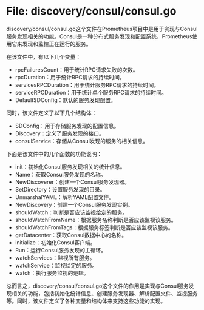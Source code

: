 # File: discovery/consul/consul.go

discovery/consul/consul.go这个文件在Prometheus项目中是用于实现与Consul服务发现相关的功能。Consul是一种分布式服务发现和配置系统，Prometheus使用它来发现和监控正在运行的服务。

在该文件中，有以下几个变量：
- rpcFailuresCount：用于统计RPC请求失败的次数。
- rpcDuration：用于统计RPC请求的持续时间。
- servicesRPCDuration：用于统计服务RPC请求的持续时间。
- serviceRPCDuration：用于统计单个服务RPC请求的持续时间。
- DefaultSDConfig：默认的服务发现配置。

同时，该文件定义了以下几个结构体：
- SDConfig：用于存储服务发现的配置信息。
- Discovery：定义了服务发现的接口。
- consulService：存储从Consul发现的服务的相关信息。

下面是该文件中的几个函数的功能说明：
- init：初始化Consul服务发现相关的统计信息。
- Name：获取Consul服务发现的名称。
- NewDiscoverer：创建一个Consul服务发现器。
- SetDirectory：设置服务发现的目录。
- UnmarshalYAML：解析YAML配置文件。
- NewDiscovery：创建一个Consul服务发现实例。
- shouldWatch：判断是否应该监视给定的服务。
- shouldWatchFromName：根据服务名称判断是否应该监视该服务。
- shouldWatchFromTags：根据服务标签判断是否应该监视该服务。
- getDatacenter：获取Consul数据中心的名称。
- initialize：初始化Consul客户端。
- Run：运行Consul服务发现的主循环。
- watchServices：监视所有服务。
- watchService：监视给定的服务。
- watch：执行服务监视的逻辑。

总而言之，discovery/consul/consul.go这个文件的作用是实现与Consul服务发现相关的功能，包括初始化统计信息、创建服务发现器、解析配置文件、监视服务等。同时，该文件定义了各种变量和结构体来支持这些功能的实现。

